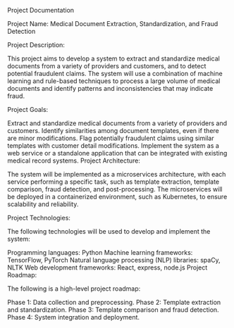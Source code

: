 Project Documentation

Project Name: Medical Document Extraction, Standardization, and Fraud Detection

Project Description:

This project aims to develop a system to extract and standardize medical documents from a variety of providers and customers, and to detect potential fraudulent claims. The system will use a combination of machine learning and rule-based techniques to process a large volume of medical documents and identify patterns and inconsistencies that may indicate fraud.

Project Goals:

Extract and standardize medical documents from a variety of providers and customers.
Identify similarities among document templates, even if there are minor modifications.
Flag potentially fraudulent claims using similar templates with customer detail modifications.
Implement the system as a web service or a standalone application that can be integrated with existing medical record systems.
Project Architecture:

The system will be implemented as a microservices architecture, with each service performing a specific task, such as template extraction, template comparison, fraud detection, and post-processing. The microservices will be deployed in a containerized environment, such as Kubernetes, to ensure scalability and reliability.

Project Technologies:

The following technologies will be used to develop and implement the system:

Programming languages: Python
Machine learning frameworks: TensorFlow, PyTorch
Natural language processing (NLP) libraries: spaCy, NLTK
Web development frameworks: React, express, node.js
Project Roadmap:

The following is a high-level project roadmap:

Phase 1: Data collection and preprocessing.
Phase 2: Template extraction and standardization.
Phase 3: Template comparison and fraud detection.
Phase 4: System integration and deployment.
